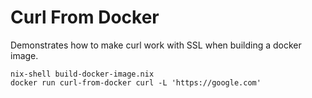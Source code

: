 # Curl From Docker

Demonstrates how to make curl work with SSL when building a docker image.

```
nix-shell build-docker-image.nix
docker run curl-from-docker curl -L 'https://google.com'
```
